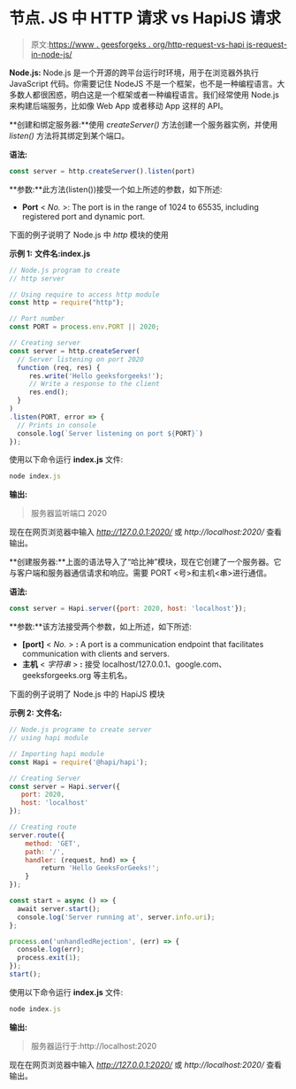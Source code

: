 # 节点. JS 中 HTTP 请求 vs HapiJS 请求

> 原文:[https://www . geesforgeks . org/http-request-vs-hapi js-request-in-node-js/](https://www.geeksforgeeks.org/http-request-vs-hapijs-request-in-node-js/)

**Node.js:** Node.js 是一个开源的跨平台运行时环境，用于在浏览器外执行 JavaScript 代码。你需要记住 NodeJS 不是一个框架，也不是一种编程语言。大多数人都很困惑，明白这是一个框架或者一种编程语言。我们经常使用 Node.js 来构建后端服务，比如像 Web App 或者移动 App 这样的 API。

**创建和绑定服务器:**使用 *createServer()* 方法创建一个服务器实例，并使用 *listen()* 方法将其绑定到某个端口。

**语法:**

```js
const server = http.createServer().listen(port)

```

**参数:**此方法(listen())接受一个如上所述的参数，如下所述:

*   **Port** < *No.* >: The port is in the range of 1024 to 65535, including registered port and dynamic port.

下面的例子说明了 Node.js 中 *http* 模块的使用

**示例 1:** **文件名:index.js**

```js
// Node.js program to create  
// http server  

// Using require to access http module  
const http = require("http");

// Port number
const PORT = process.env.PORT || 2020;

// Creating server
const server = http.createServer(
  // Server listening on port 2020
  function (req, res) {
     res.write('Hello geeksforgeeks!');  
     // Write a response to the client
     res.end();  
  }
)
.listen(PORT, error => {
  // Prints in console
  console.log(`Server listening on port ${PORT}`)
});
```

使用以下命令运行 **index.js** 文件:

```js
node index.js

```

**输出:**

> 服务器监听端口 2020

现在在网页浏览器中输入 *http://127.0.0.1:2020/* 或 *http://localhost:2020/* 查看输出。

**创建服务器:**上面的语法导入了“哈比神”模块，现在它创建了一个服务器。它与客户端和服务器通信请求和响应。需要 PORT <号>和主机<串>进行通信。

**语法:**

```js
const server = Hapi.server({port: 2020, host: 'localhost'});
```

**参数:**该方法接受两个参数，如上所述，如下所述:

*   **[port]** < *No.* > **:** A port is a communication endpoint that facilitates communication with clients and servers.
*   **主机** < *字符串* > **:** 接受 localhost/127.0.0.1、google.com、geeksforgeeks.org 等主机名。

下面的例子说明了 Node.js 中的 HapiJS 模块

**示例 2:** **文件名:**

```js
// Node.js programe to create server
// using hapi module

// Importing hapi module
const Hapi = require('@hapi/hapi');

// Creating Server
const server = Hapi.server({
   port: 2020,
   host: 'localhost'
});

// Creating route
server.route({
    method: 'GET',
    path: '/',
    handler: (request, hnd) => {
        return 'Hello GeeksForGeeks!';
    }
});

const start = async () => {
  await server.start();
  console.log('Server running at', server.info.uri);
};

process.on('unhandledRejection', (err) => {
  console.log(err);
  process.exit(1);
});
start();
```

使用以下命令运行 **index.js** 文件:

```js
node index.js
```

**输出:**

> 服务器运行于:http://localhost:2020

现在在网页浏览器中输入 *http://127.0.0.1:2020/* 或 *http://localhost:2020/* 查看输出。